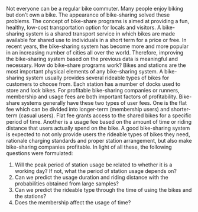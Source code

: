 Not everyone can be a regular bike commuter. Many people enjoy biking but don’t own a bike. The appearance of bike-sharing solved these problems. The concept of bike-share programs is aimed at providing a fun, healthy, low-cost transportation option for locals and visitors. A bike-sharing system is a shared transport service in which bikes are made available for shared use to individuals in a short term for a price or free. In recent years, the bike-sharing system has become more and more popular in an increasing number of cities all over the world. Therefore, improving the bike-sharing system based on the previous data is meaningful and necessary.
How do bike-share programs work? Bikes and stations are the most important physical elements of any bike-sharing system. A bike-sharing system usually provides several rideable types of bikes for customers to choose from. Each station has a number of docks used to store and lock bikes. For profitable bike-sharing companies or runners, membership and usage fees are both important factors of profitability. Bike-share systems generally have these two types of user fees. One is the flat fee which can be divided into longer-term (membership users) and shorter-term (casual users). Flat fee grants access to the shared bikes for a specific period of time. Another is a usage fee based on the amount of time or riding distance that users actually spend on the bike.
A good bike-sharing system is expected to not only provide users the rideable types of bikes they need, rationale charging standards and proper station arrangement, but also make bike-sharing companies profitable.
In light of all these, the following questions were formulated:
1.	Will the peak period of station usage be related to whether it is a working day? If not, what the period of station usage depends on?
2.	Can we predict the usage duration and riding distance with the probabilities obtained from large samples?
3.	Can we predict the rideable type through the time of using the bikes and the stations?
4.	Does the membership affect the usage of time?
